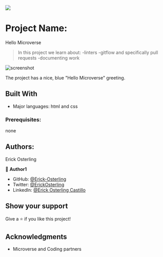![](https://img.shields.io/badge/Microverse-blueviolet)

# Project Name: 
Hello Microverse

> In this project we learn about:
-linters
-gitflow and specifically pull requests
-documenting work

![screenshot](./app_screenshot.png)

The project has a nice, blue "Hello Microverse" greeting.

## Built With

- Major languages: html and css

### Prerequisites: 
none

## Authors: 
Erick Osterling

👤 **Author1**

- GitHub: [@Erick-Osterling](https://github.com/Erick-Osterling)
- Twitter: [@ErickOsterling](https://twitter.com/ErickOsterling)
- LinkedIn: [@Erick Osterling Castillo](https://www.linkedin.com/in/erick-osterling-castillo-49b569104/)

## Show your support

Give a ⭐️ if you like this project!

## Acknowledgments

- Microverse and Coding partners
